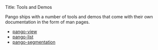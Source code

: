 Title: Tools and Demos

Pango ships with a number of tools and demos that come with their own
documentation in the form of man pages.

 - [pango-view](pango-view.html)
 - [pango-list](pango-list.html)
 - [pango-segmentation](pango-segmentation.html)


